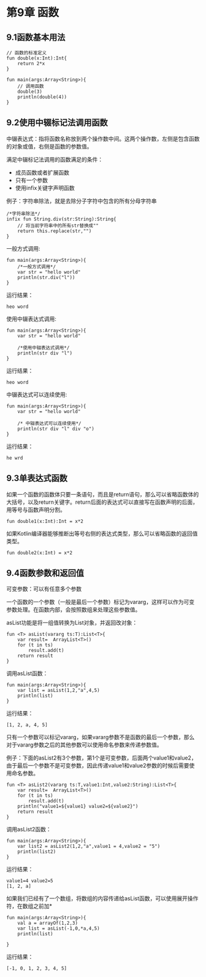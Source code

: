 # 第9章 函数
## 9.1函数基本用法

```
// 函数的标准定义
fun double(x:Int):Int{
    return 2*x
}

fun main(args:Array<String>){
    // 调用函数
    double(3)
    println(double(4))
}
```

## 9.2使用中辍标记法调用函数

中辍表达式：指将函数名称放到两个操作数中间。这两个操作数，左侧是包含函数的对象或值，右侧是函数的参数值。

满足中辍标记法调用的函数满足的条件：
- 成员函数或者扩展函数
- 只有一个参数
- 使用infix关键字声明函数

例子：字符串除法，就是去除分子字符中包含的所有分母字符串
```
/*字符串除法*/
infix fun String.div(str:String):String{
    // 将当前字符串中的所有str替换成""
    return this.replace(str,"")
}
```


一般方式调用:
```
fun main(args:Array<String>){
    /*一般方式调用*/
    var str = "hello world"
    println(str.div("l"))
}
```
运行结果：
```$xslt
heo word
```

使用中辍表达式调用:
```$xslt
fun main(args:Array<String>){
    var str = "hello world"

    /*使用中辍表达式调用*/
    println(str div "l")
}
```

运行结果：
```$xslt
heo word
```

中辍表达式可以连续使用:
```$xslt
fun main(args:Array<String>){
    var str = "hello world"

    /* 中辍表达式可以连续使用*/
    println(str div "l" div "o")
}
```

运行结果：
```$xslt
he wrd
```

## 9.3单表达式函数

如果一个函数的函数体只要一条语句，而且是return语句，那么可以省略函数体的大括号，以及return关键字。return后面的表达式可以直接写在函数声明的后面，用等号与函数声明分割。
```$xslt
fun double1(x:Int):Int = x*2
```

如果Kotlin编译器能够推断出等号右侧的表达式类型，那么可以省略函数的返回值类型。
```$xslt
fun double2(x:Int) = x*2
```

## 9.4函数参数和返回值

可变参数：可以有任意多个参数

一个函数的一个参数（一般是最后一个参数）标记为vararg，这样可以作为可变参数处理。在函数内部，会按照数组来处理这些参数值。

asList功能是将一组值转换为List<T>对象，并返回改对象：
```
fun <T> asList(vararg ts:T):List<T>{
    var result=  ArrayList<T>()
    for (t in ts)
        result.add(t)
    return result
}
```
调用asList函数：
```
fun main(args:Array<String>){
    var list = asList(1,2,"a",4,5)
    println(list)
}
```

运行结果：
```
[1, 2, a, 4, 5]
```

只有一个参数可以标记vararg，如果vararg参数不是函数的最后一个参数，那么对于vararg参数之后的其他参数可以使用命名参数来传递参数值。

例子：下面的asList2有3个参数，第1个是可变参数，后面两个value1和value2，由于最后一个参数不是可变参数，因此传递value1和value2参数的时候后需要使用命名参数。

```
fun <T> asList2(vararg ts:T,value1:Int,value2:String):List<T>{
    var result=  ArrayList<T>()
    for (t in ts)
        result.add(t)
    println("value1=${value1} value2=${value2}")
    return result
}
```

调用asList2函数：
```
fun main(args:Array<String>){
    var list2 = asList2(1,2,"a",value1 = 4,value2 = "5")
    println(list2)
}
```

运行结果：
```
value1=4 value2=5
[1, 2, a]
```

如果我们已经有了一个数组，将数组的内容传递给asList函数，可以使用展开操作符，在数组之前加*

```
fun main(args:Array<String>){
    val a = arrayOf(1,2,3)
    var list = asList(-1,0,*a,4,5)
    println(list)

}
```

运行结果：
```
[-1, 0, 1, 2, 3, 4, 5]
```